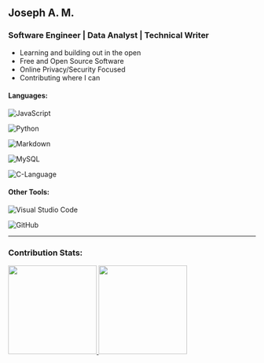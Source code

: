 ## Joseph A. M. 
### Software Engineer | Data Analyst | Technical Writer

* Learning and building out in the open
* Free and Open Source Software
* Online Privacy/Security Focused
* Contributing where I can




#### Languages: 
![JavaScript](https://img.shields.io/badge/-JavaScript-black?style=flat&logo=javascript&link=https://github.com/BRdhanani)

![Python](https://img.shields.io/badge/-Python-05122A?style=flat&logo=python)&nbsp;

![Markdown](https://img.shields.io/badge/-Markdown-05122A?style=flat&logo=markdown)

![MySQL](https://img.shields.io/badge/-MySQL-black?style=flat&logo=mysql&link=https://github.com/BRdhanani)

![C-Language](https://img.shields.io/badge/-C-black?style=flat&logo=C&link=https://github.com/BRdhanani)

#### Other Tools:


![Visual Studio Code](https://img.shields.io/badge/-Visual%20Studio%20Code-05122A?style=flat&logo=visual-studio-code&logoColor=007ACC)&nbsp;

<!--![Git](https://img.shields.io/badge/-Git-black?style=flat&logo=git&link=https://github.com/BRdhanani)-->

![GitHub](https://img.shields.io/badge/-GitHub-05122A?style=flat&logo=github)&nbsp;


<hr>

### Contribution Stats:

<p align-items="center">
<a href="https://github.com/josamontiel">
  <img height="180em" src="https://github-readme-stats-eight-theta.vercel.app/api?username=josamontiel&show_icons=true&theme=dracula&include_all_commits=true&count_private=true"/>
  <img height="180em" src="https://github-readme-stats-eight-theta.vercel.app/api/top-langs/?username=josamontiel&layout=compact&langs_count=8&theme=dracula"/>
</a>
</p>
